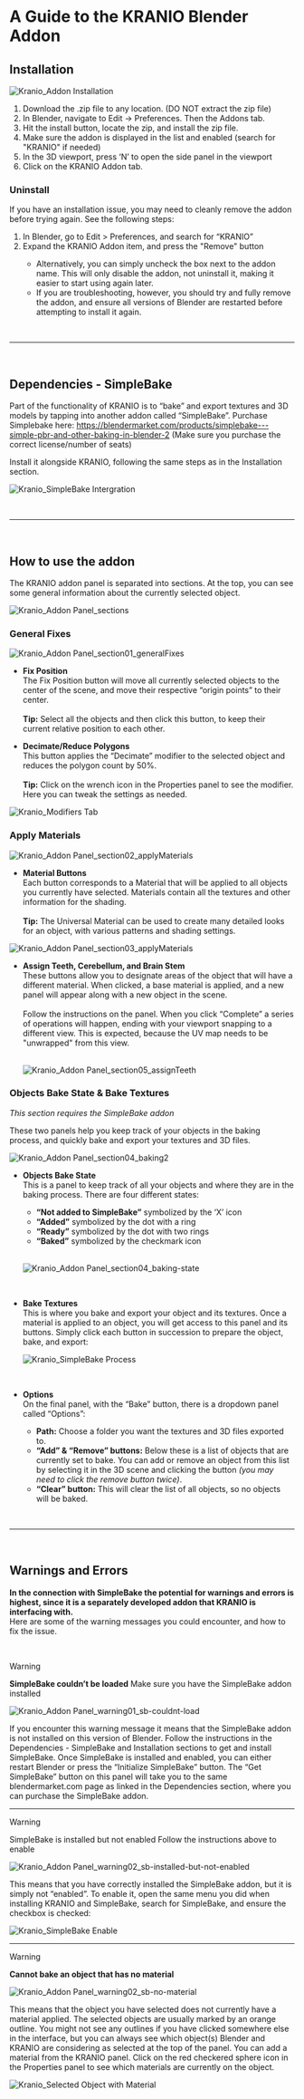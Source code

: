 <h1>A Guide to the KRANIO Blender Addon</h1>

<h2>Installation</h2>

![Kranio_Addon Installation](https://github.com/CasparStanley/KRANIO-Addon/assets/14052888/9223d135-12e6-4c46-a8da-2c46d704bdd9)

<ol>
  <li>Download the .zip file to any location. (DO NOT extract the zip file)</li>
  <li>In Blender, navigate to Edit -> Preferences. Then the Addons tab.</li>
  <li>Hit the install button, locate the zip, and install the zip file.</li>
  <li>Make sure the addon is displayed in the list and enabled (search for "KRANIO" if needed)</li>
  <li>In the 3D viewport, press ‘N’ to open the side panel in the viewport</li>
  <li>Click on the KRANIO Addon tab.</li>
</ol>

<h3>Uninstall</h3>

If you have an installation issue, you may need to cleanly remove the addon before trying again. See the following steps:

<ol>
  <li>In Blender, go to Edit > Preferences, and search for “KRANIO”</li>
  <li>Expand the KRANIO Addon item, and press the "Remove" button</li>
  <ul>
    <li>Alternatively, you can simply uncheck the box next to the addon name. This will only disable the addon, not uninstall it, making it easier to start using again later.</li>
    <li>If you are troubleshooting, however, you should try and fully remove the addon, and ensure all versions of Blender are restarted before attempting to install it again.</li>
  </ul>
</ol>

<br>
<hr>
<br>

<h2>Dependencies - SimpleBake</h2>

Part of the functionality of KRANIO is to “bake” and export textures and 3D models by tapping into another addon called “SimpleBake”.
Purchase Simplebake here: https://blendermarket.com/products/simplebake---simple-pbr-and-other-baking-in-blender-2 
(Make sure you purchase the correct license/number of seats)

Install it alongside KRANIO, following the same steps as in the Installation section.

![Kranio_SimpleBake Intergration](https://github.com/CasparStanley/KRANIO-Addon/assets/14052888/c0a316b4-683f-4296-a994-efb281218b54)

<br>
<hr>
<br>

<h2>How to use the addon</h2>

The KRANIO addon panel is separated into sections. At the top, you can see some general information about the currently selected object.

![Kranio_Addon Panel_sections](https://github.com/CasparStanley/KRANIO-Addon/assets/14052888/61fe29b0-e58a-473a-8211-fb7b92848729)

<h3>General Fixes</h3>

![Kranio_Addon Panel_section01_generalFixes](https://github.com/CasparStanley/KRANIO-Addon/assets/14052888/719b8479-0ef0-4f36-895e-4c7b77d2fc04)

<ul>
  <li><b>Fix Position</b></li>
  The Fix Position button will move all currently selected objects to the center of the scene, and move their respective “origin points” to their center.
  <br><br><b>Tip:</b> Select all the objects and then click this button, to keep their current relative position to each other.
</ul>

<ul>
  <li><b>Decimate/Reduce Polygons</b></li>
  This button applies the “Decimate” modifier to the selected object and reduces the polygon count by 50%.
  <br><br><b>Tip:</b> Click on the wrench icon in the Properties panel to see the modifier. Here you can tweak the settings as needed.
</ul>

![Kranio_Modifiers Tab](https://github.com/CasparStanley/KRANIO-Addon/assets/14052888/e0f2ba0e-9015-4857-9283-76f734eb8e52)

<h3>Apply Materials</h3>

![Kranio_Addon Panel_section02_applyMaterials](https://github.com/CasparStanley/KRANIO-Addon/assets/14052888/54d70f26-cce0-4227-b5f2-7b5db8f32e97)

<ul>
  <li><b>Material Buttons</b></li>
  Each button corresponds to a Material that will be applied to all objects you currently have selected. Materials contain all the textures and other information for the shading.
  <br><br><b>Tip:</b> The Universal Material can be used to create many detailed looks for an object, with various patterns and shading settings.
</ul>

![Kranio_Addon Panel_section03_applyMaterials](https://github.com/CasparStanley/KRANIO-Addon/assets/14052888/6c7f5e32-1768-4540-adf4-9294dd704e18)

<ul>
  <li><b>Assign Teeth, Cerebellum, and Brain Stem</b></li>
  These buttons allow you to designate areas of the object that will have a different material. When clicked, a base material is applied, and a new panel will appear along with a new object in the scene.
  <br><br>Follow the instructions on the panel. When you click “Complete” a series of operations will happen, ending with your viewport snapping to a different view. This is expected, because the UV map needs to be "unwrapped" from this view.
  <br><br>

  ![Kranio_Addon Panel_section05_assignTeeth](https://github.com/CasparStanley/KRANIO-Addon/assets/14052888/0c56a581-a129-4539-a5eb-51fbbab1f19e)

</ul>

<h3>Objects Bake State & Bake Textures</h3>

<em>This section requires the SimpleBake addon</em>

These two panels help you keep track of your objects in the baking process, and quickly bake and export your textures and 3D files.

![Kranio_Addon Panel_section04_baking2](https://github.com/CasparStanley/KRANIO-Addon/assets/14052888/44594b88-b00d-45f1-9637-e5abc17c7847)

<ul>
  <li><b>Objects Bake State</b></li>
  This is a panel to keep track of all your objects and where they are in the baking process. There are four different states:
  <ul>
    <li><b>“Not added to SimpleBake”</b> symbolized by the ‘X’ icon</li>
    <li><b>“Added”</b> symbolized by the dot with a ring</li>
    <li><b>“Ready”</b> symbolized by the dot with two rings</li>
    <li><b>“Baked”</b> symbolized by the checkmark icon</li>
  </ul>
  <br>
  
  ![Kranio_Addon Panel_section04_baking-state](https://github.com/CasparStanley/KRANIO-Addon/assets/14052888/cb6d7a8a-3789-4b72-8ca7-cfc35cef094e)

</ul>
<br>
<ul>
  <li><b>Bake Textures</b></li>
  This is where you bake and export your object and its textures. Once a material is applied to an object, you will get access to this panel and its buttons. Simply click each button in succession to prepare the object, bake, and export:
  <br>
  
  ![Kranio_SimpleBake Process](https://github.com/CasparStanley/KRANIO-Addon/assets/14052888/77e49323-b06e-440f-9486-16abb186a39b)

</ul>
<br>
<ul>
  <li><b>Options</b></li>
  On the final panel, with the “Bake” button, there is a dropdown panel called “Options”:
  <ul>
    <li><b>Path:</b> Choose a folder you want the textures and 3D files exported to.</li>
    <li><b>“Add” & “Remove” buttons:</b> Below these is a list of objects that are currently set to bake. You can add or remove an object from this list by selecting it in the 3D scene and clicking the button <em>(you may need to click the remove button twice)</em>.</li>
    <li><b>“Clear” button:</b> This will clear the list of all objects, so no objects will be baked.</li>
  </ul>
</ul>

<br>
<hr>
<br>

<h2>Warnings and Errors</h2>

<b>In the connection with SimpleBake the potential for warnings and errors is highest, since it is a separately developed addon that KRANIO is interfacing with.</b>
<br>Here are some of the warning messages you could encounter, and how to fix the issue.

<br>

> [!WARNING]
> <b>SimpleBake couldn’t be loaded</b>
> Make sure you have the SimpleBake addon installed
>
> ![Kranio_Addon Panel_warning01_sb-couldnt-load](https://github.com/CasparStanley/KRANIO-Addon/assets/14052888/15248f95-c920-4af7-b113-ea1a61378c9b)
>
> If you encounter this warning message it means that the SimpleBake addon is not installed on this version of Blender. Follow the instructions in the Dependencies - SimpleBake and Installation sections to get and install SimpleBake.
> Once SimpleBake is installed and enabled, you can either restart Blender or press the “Initialize SimpleBake” button.
> The “Get SimpleBake” button on this panel will take you to the same blendermarket.com page as linked in the Dependencies section, where you can purchase the SimpleBake addon.

<hr>

> [!WARNING]
> SimpleBake is installed but not enabled
> Follow the instructions above to enable
>
> ![Kranio_Addon Panel_warning02_sb-installed-but-not-enabled](https://github.com/CasparStanley/KRANIO-Addon/assets/14052888/cc545ba4-7a9c-4cb7-9a90-e8113cf29faf)
>
> This means that you have correctly installed the SimpleBake addon, but it is simply not “enabled”. To enable it, open the same menu you did when installing KRANIO and SimpleBake, search for SimpleBake, and ensure the checkbox is checked:
>
> ![Kranio_SimpleBake Enable](https://github.com/CasparStanley/KRANIO-Addon/assets/14052888/8d4dc17e-0cce-4ea0-95c6-41eff84537f2)

<hr>

> [!WARNING]
> <b>Cannot bake an object that has no material</b>
> 
> ![Kranio_Addon Panel_warning02_sb-no-material](https://github.com/CasparStanley/KRANIO-Addon/assets/14052888/888aaa74-a570-4992-a323-64569e524fc8)
>
> This means that the object you have selected does not currently have a material applied.
> The selected objects are usually marked by an orange outline. You might not see any outlines if you have clicked somewhere else in the interface, but you can always see which object(s) Blender and KRANIO are considering as selected at the top of the panel.
> You can add a material from the KRANIO panel. Click on the red checkered sphere icon in the Properties panel to see which materials are currently on the object.
>
> ![Kranio_Selected Object with Material](https://github.com/CasparStanley/KRANIO-Addon/assets/14052888/54510158-fe41-4b92-bf51-f0d380ae2bf4)




